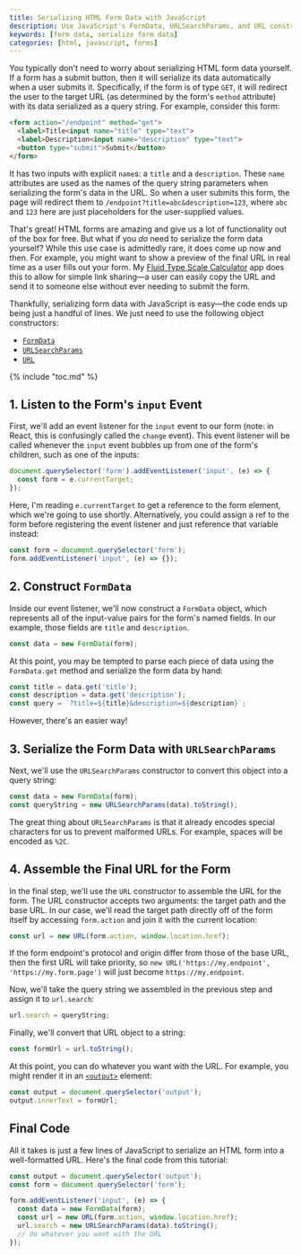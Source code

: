 ```yaml
---
title: Serializing HTML Form Data with JavaScript
description: Use JavaScript's FormData, URLSearchParams, and URL constructors to serialize an HTML form's data into a well-formatted and encoded URL.
keywords: [form data, serialize form data]
categories: [html, javascript, forms]
---
```


You typically don't need to worry about serializing HTML form data yourself. If a form has a submit button, then it will serialize its data automatically when a user submits it. Specifically, if the form is of type `GET`, it will redirect the user to the target URL (as determined by the form's `method` attribute) with its data serialized as a query string. For example, consider this form:

```html
<form action="/endpoint" method="get">
  <label>Title<input name="title" type="text">
  <label>Description<input name="description" type="text">
  <button type="submit">Submit</button>
</form>
```

It has two inputs with explicit `name`s: a `title` and a `description`. These `name` attributes are used as the names of the query string parameters when serializing the form's data in the URL. So when a user submits this form, the page will redirect them to `/endpoint?title=abc&description=123`, where `abc` and `123` here are just placeholders for the user-supplied values.

That's great! HTML forms are amazing and give us a lot of functionality out of the box for free. But what if you _do_ need to serialize the form data yourself? While this use case is admittedly rare, it does come up now and then. For example, you might want to show a preview of the final URL in real time as a user fills out your form. My [Fluid Type Scale Calculator](https://www.fluid-type-scale.com/) app does this to allow for simple link sharing—a user can easily copy the URL and send it to someone else without ever needing to submit the form.

Thankfully, serializing form data with JavaScript is easy—the code ends up being just a handful of lines. We just need to use the following object constructors:

- [`FormData`](https://developer.mozilla.org/en-US/docs/Web/API/FormData)
- [`URLSearchParams`](https://developer.mozilla.org/en-US/docs/Web/API/URLSearchParams)
- [`URL`](https://developer.mozilla.org/en-US/docs/Web/API/URL/URL)

<div id="demo" class="rhythm">
  <noscript><style>#demo {display: none;}</style></noscript>
  <p>Here's a demo of what we'll be building:</p>
  {% codeDemo "Demo of serializing a form to a URL string" %}
  ```html
  <form action="/fake-endpoint" method="get" autocomplete="off">
    <div class="input-group">
      <label for="demo-title">Title</label>
      <input id="demo-title" name="title" type="text" placeholder="Enter a title">
    </div>
    <div class="input-group">
      <label for="demo-description">Description</label>
      <input id="demo-description" name="description" type="text" placeholder="Enter a description">
    </div>
  </form>
  ```

```css
input,
button {
  font: inherit;
}
form {
  display: flex;
  flex-wrap: wrap;
  gap: 1rem;
}
input {
  padding: 0.25em;
}
.input-group {
  font-size: var(--size-font-sm);
  display: grid;
  gap: 0.25rem;
}
```

```js
document.querySelector('form').addEventListener('input', (e) => {
  const data = new FormData(e.currentTarget);
  const queryString = new URLSearchParams(data).toString();
  const url = new URL(form.action, window.location.href);
  url.search = queryString;
  console.log(url.toString());
});
```

{% endcodeDemo %}

</div>

{% include "toc.md" %}

## 1. Listen to the Form's `input` Event

First, we'll add an event listener for the `input` event to our form (note: in React, this is confusingly called the `change` event). This event listener will be called whenever the `input` event bubbles up from one of the form's children, such as one of the inputs:

```js {data-copyable="true"}
document.querySelector('form').addEventListener('input', (e) => {
  const form = e.currentTarget;
});
```

Here, I'm reading `e.currentTarget` to get a reference to the form element, which we're going to use shortly. Alternatively, you could assign a ref to the form before registering the event listener and just reference that variable instead:

```js {data-copyable="true"}
const form = document.querySelector('form');
form.addEventListener('input', (e) => {});
```

## 2. Construct `FormData`

Inside our event listener, we'll now construct a `FormData` object, which represents all of the input-value pairs for the form's named fields. In our example, those fields are `title` and `description`.

```js {data-copyable="true"}
const data = new FormData(form);
```

At this point, you may be tempted to parse each piece of data using the `FormData.get` method and serialize the form data by hand:

```js
const title = data.get('title');
const description = data.get('description');
const query = `?title=${title}&description=${description}`;
```

However, there's an easier way!

## 3. Serialize the Form Data with `URLSearchParams`

Next, we'll use the `URLSearchParams` constructor to convert this object into a query string:

```js {data-copyable="true"}
const data = new FormData(form);
const queryString = new URLSearchParams(data).toString();
```

The great thing about `URLSearchParams` is that it already encodes special characters for us to prevent malformed URLs. For example, spaces will be encoded as `%2C`.

## 4. Assemble the Final URL for the Form

In the final step, we'll use the `URL` constructor to assemble the URL for the form. The URL constructor accepts two arguments: the target path and the base URL. In our case, we'll read the target path directly off of the form itself by accessing `form.action` and join it with the current location:

```js {data-copyable="true"}
const url = new URL(form.action, window.location.href);
```

If the form endpoint's protocol and origin differ from those of the base URL, then the first URL will take priority, so `new URL('https://my.endpoint', 'https://my.form.page')` will just become `https://my.endpoint`.

Now, we'll take the query string we assembled in the previous step and assign it to `url.search`:

```js {data-copyable="true"}
url.search = queryString;
```

Finally, we'll convert that URL object to a string:

```js {data-copyable="true"}
const formUrl = url.toString();
```

At this point, you can do whatever you want with the URL. For example, you might render it in an [`<output>`](https://developer.mozilla.org/en-US/docs/Web/HTML/Element/output) element:

```js {data-copyable="true"}
const output = document.querySelector('output');
output.innerText = formUrl;
```

## Final Code

All it takes is just a few lines of JavaScript to serialize an HTML form into a well-formatted URL. Here's the final code from this tutorial:

```js {data-copyable="true"}
const output = document.querySelector('output');
const form = document.querySelector('form');

form.addEventListener('input', (e) => {
  const data = new FormData(form);
  const url = new URL(form.action, window.location.href);
  url.search = new URLSearchParams(data).toString();
  // do whatever you want with the URL
});
```
